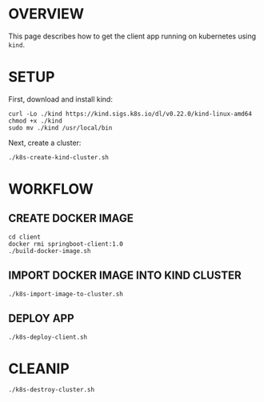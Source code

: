 # OVERVIEW

This page describes how to get the client app running on kubernetes using `kind`.

# SETUP

First, download and install kind:

```
curl -Lo ./kind https://kind.sigs.k8s.io/dl/v0.22.0/kind-linux-amd64 
chmod +x ./kind 
sudo mv ./kind /usr/local/bin
```

Next, create a cluster:

```
./k8s-create-kind-cluster.sh
```

# WORKFLOW

## CREATE DOCKER IMAGE

```
cd client
docker rmi springboot-client:1.0
./build-docker-image.sh
```

## IMPORT DOCKER IMAGE INTO KIND CLUSTER

```
./k8s-import-image-to-cluster.sh
```

## DEPLOY APP

```
./k8s-deploy-client.sh
```

# CLEANIP

```
./k8s-destroy-cluster.sh
```
